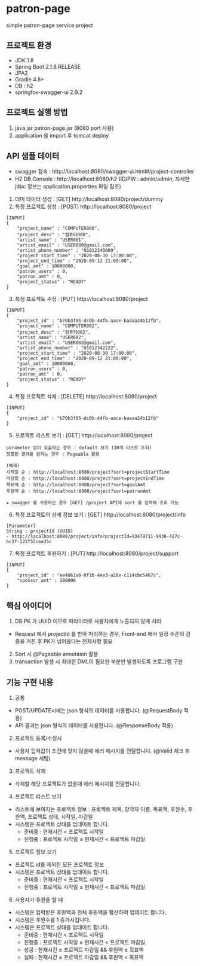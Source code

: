 # patron-page
simple patron-page service project

## 프로젝트 환경
- JDK 1.8
- Spring Boot 2.1.8.RELEASE
- JPA2
- Gradle 4.8+
- DB : h2
- springfox-swagger-ui 2.9.2

## 프로젝트 실행 방법
1. java jar patron-page.jar (8080 port 사용)
2. application 을 import 후 tomcat deploy

## API 샘플 데이터 
- swagger 접속 : http://localhost:8080/swagger-ui.html#/project-controller
- H2 DB Console : http://localhost:8080/h2 
 (ID/PW : admin/admin, 자세한 jdbc 정보는 application.properties 파일 참조)

1. 더미 데이터 생성 : [GET] http://localhost:8080/project/dummy
2. 특정 프로젝트 생성 : [POST] http://localhost:8080/project 
```
[INPUT]
{
    "project_name" : "COMPUTER000",
    "project_desc" : "컴퓨터000",
    "artist_name" : "USER001",
    "artist_email" : "USER000@gmail.com",
    "artist_phone_number" : "01012340000", 
    "project_start_time" : "2020-08-30 17:00:00",
    "project_end_time" : "2020-09-12 21:00:00",
    "goal_amt" : 10000000,
    "patron_users" : 0,
    "patron_amt" : 0,
    "project_status" : "READY"	
}
```
3. 특정 프로젝트 수정 : [PUT] http://localhost:8080/project 
```
[INPUT]
{
    "project_id" : "b70b3f05-dc0b-44fb-aace-baaaa24b12fb",
    "project_name" : "COMPUTER002",
    "project_desc" : "컴퓨터002",
    "artist_name" : "USER002",
    "artist_email" : "USER002@gmail.com",
    "artist_phone_number" : "01012342222", 
    "project_start_time" : "2020-08-30 17:00:00",
    "project_end_time" : "2020-09-12 21:00:00",
    "goal_amt" : 10000000,
    "patron_users" : 0,
    "patron_amt" : 0,
    "project_status" : "READY"	
}
```
4. 특정 프로젝트 삭제 : [DELETE] http://localhost:8080/project 
```
[INPUT]
{
    "project_id" : "b70b3f05-dc0b-44fb-aace-baaaa24b12fb"
}
```
5. 프로젝트 리스트 보기 : [GET] http://localhost:8080/project
```
parameter 없이 호출하는 경우 : default 보기 (10개 리스트 조회)
정렬된 결과를 원하는 경우 : Pageable 활용

(예제)
시작일 순 : http://localhost:8080/project?sort=projectStartTime
마감일 순 : http://localhost:8080/project?sort=projectEndTime
목표액 순 : http://localhost:8080/project?sort=goalAmt
후원액 순 : http://localhost:8080/project?sort=patronAmt

★ swagger 를 사용하는 경우 [GET] /project API에 sort 를 입력해 조회 가능
```
6. 특정 프로젝트의 상세 정보 보기 : [GET] http://localhost:8080/project/info 
```
[Parameter]
String : projectId (UUID)
- http://localhost:8080/project/info?projectId=93478711-9436-427c-bc2f-123f55cea35c
```
7. 특정 프로젝트 후원하기 : [PUT] http://localhost:8080/project/support
```
[INPUT]
{
    "project_id" : "ee4861a0-0f1b-4ee3-a28e-c114cbc5467c",
    "sponsor_amt" : 200000
}
```

## 핵심 아이디어
1. DB PK 가 UUID 이므로 파라미터로 사용자에게 노출되지 않게 처리
- Request 에서 projectId 를 받아 처리하는 경우, Front-end 에서 일정 수준의 검증을 거친 후 PK가 넘어왔다는 전제사항 필요
2. Sort 시 @Pageable annotaion 활용
3. transaction 발생 시 최대한 DML이 필요한 부분만 발생하도록 프로그램 구현

## 기능 구현 내용
1. 공통
- POST/UPDATE시에는 json 형식의 데이터를 사용합니다. (@RequestBody 적용)
- API 결과는 json 형식의 데이터를 사용합니다. (@ResponseBody 적용) 
2. 프로젝트 등록/수정시
- 사용자 입력값이 조건에 맞지 않을때 에러 메시지를 전달합니다. (@Valid 체크 후 message 세팅)
3. 프로젝트 삭제
- 삭제할 해당 프로젝트가 없을때 에러 메시지를 전달합니다.
4. 프로젝트 리스트 보기
- 리스트에 보여지는 프로젝트 정보 : 프로젝트 제목, 창작자 이름, 목표액, 후원수, 후원액, 프로젝트 상태, 시작일, 마감일
- 시스템은 프로젝트 상태를 업데이트 합니다.
  - 준비중 : 현재시간 < 프로젝트 시작일
  - 진행중 : 프로젝트 시작일 ≤ 현재시간 < 프로젝트 마감일
5. 프로젝트 정보 보기
- 프로젝트 id를 제외한 모든 프로젝트 정보
- 시스템은 프로젝트 상태를 업데이트 합니다.
  - 준비중 : 현재시간 < 프로젝트 시작일
  - 진행중 : 프로젝트 시작일 ≤ 현재시간 < 프로젝트 마감일
6. 사용자가 후원을 할 때
- 시스템은 입력받은 후원액과 전체 후원액을 합산하여 업데이트 합니다.
- 시스템은 후원수를 1 증가시킵니다.
- 시스템은 프로젝트 상태를 업데이트 합니다.
  - 준비중 : 현재시간 < 프로젝트 시작일
  - 진행중 : 프로젝트 시작일 ≤ 현재시간 < 프로젝트 마감일
  - 성공 : 현재시간 ≥ 프로젝트 마감일 && 후원액 ≥ 목표액
  - 실패 : 현재시간 ≥ 프로젝트 마감일 && 후원액 < 목표액


